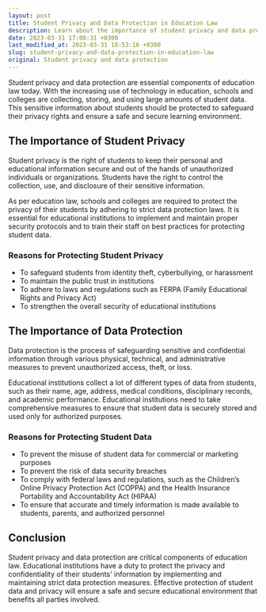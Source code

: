 ```yaml
---
layout: post
title: Student Privacy and Data Protection in Education Law
description: Learn about the importance of student privacy and data protection in education law to ensure a safe and secure learning environment for students.
date: 2023-03-31 17:08:31 +0300
last_modified_at: 2023-03-31 18:53:16 +0300
slug: student-privacy-and-data-protection-in-education-law
original: Student privacy and data protection
---
```

Student privacy and data protection are essential components of education law today. With the increasing use of technology in education, schools and colleges are collecting, storing, and using large amounts of student data. This sensitive information about students should be protected to safeguard their privacy rights and ensure a safe and secure learning environment.

## The Importance of Student Privacy

Student privacy is the right of students to keep their personal and educational information secure and out of the hands of unauthorized individuals or organizations. Students have the right to control the collection, use, and disclosure of their sensitive information.

As per education law, schools and colleges are required to protect the privacy of their students by adhering to strict data protection laws. It is essential for educational institutions to implement and maintain proper security protocols and to train their staff on best practices for protecting student data.

### Reasons for Protecting Student Privacy

* To safeguard students from identity theft, cyberbullying, or harassment
* To maintain the public trust in institutions
* To adhere to laws and regulations such as FERPA (Family Educational Rights and Privacy Act)
* To strengthen the overall security of educational institutions

## The Importance of Data Protection

Data protection is the process of safeguarding sensitive and confidential information through various physical, technical, and administrative measures to prevent unauthorized access, theft, or loss.

Educational institutions collect a lot of different types of data from students, such as their name, age, address, medical conditions, disciplinary records, and academic performance. Educational institutions need to take comprehensive measures to ensure that student data is securely stored and used only for authorized purposes.

### Reasons for Protecting Student Data

* To prevent the misuse of student data for commercial or marketing purposes
* To prevent the risk of data security breaches
* To comply with federal laws and regulations, such as the Children’s Online Privacy Protection Act (COPPA) and the Health Insurance Portability and Accountability Act (HIPAA)
* To ensure that accurate and timely information is made available to students, parents, and authorized personnel

## Conclusion

Student privacy and data protection are critical components of education law. Educational institutions have a duty to protect the privacy and confidentiality of their students' information by implementing and maintaining strict data protection measures. Effective protection of student data and privacy will ensure a safe and secure educational environment that benefits all parties involved.
